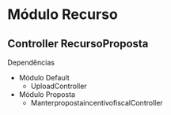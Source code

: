 # M&oacute;dulo Recurso

## Controller RecursoProposta


Depend&ecirc;ncias
- M&oacute;dulo Default
    - UploadController
- M&oacute;dulo Proposta
    - ManterpropostaincentivofiscalController
